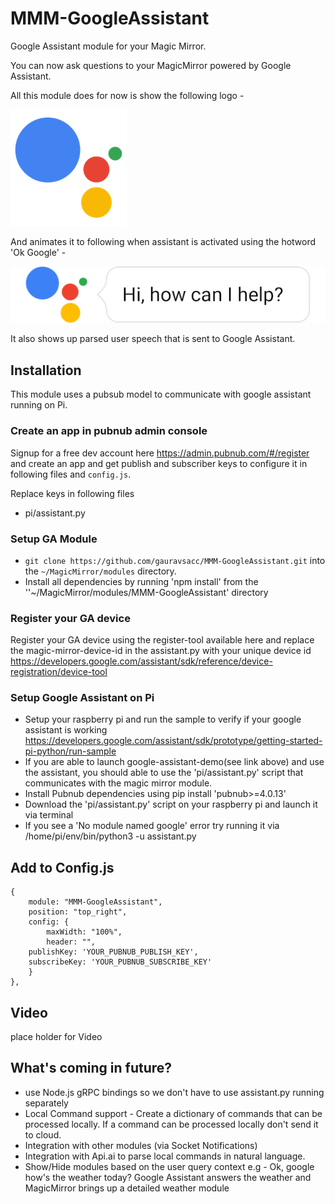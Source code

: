 # MMM-GoogleAssistant

Google Assistant module for your Magic Mirror.

You can now ask questions to your MagicMirror powered by Google Assistant.

All this module does for now is show the following logo -

![](assistant_inactive.png)

And animates it to following when assistant is activated using the hotword 'Ok Google' -

![](assistant_active.png)

It also shows up parsed user speech that is sent to Google Assistant.

## Installation

This module uses a pubsub model to communicate with google assistant running on Pi.

### Create an app in pubnub admin console
Signup for a free dev account here https://admin.pubnub.com/#/register and create an app and get publish and subscriber keys to configure it in following files and `config.js`.

Replace keys in following files
* pi/assistant.py

### Setup GA Module
* `git clone https://github.com/gauravsacc/MMM-GoogleAssistant.git` into the `~/MagicMirror/modules` directory.
* Install all dependencies by running 'npm install' from the ''~/MagicMirror/modules/MMM-GoogleAssistant' directory
### Register your GA device
Register your GA device using the register-tool available here and replace the magic-mirror-device-id in the assistant.py with your unique device id
https://developers.google.com/assistant/sdk/reference/device-registration/device-tool

### Setup Google Assistant on Pi
* Setup your raspberry pi and run the sample to verify if your google assistant is working https://developers.google.com/assistant/sdk/prototype/getting-started-pi-python/run-sample
* If you are able to launch google-assistant-demo(see link above) and use the assistant, you should able to use the 'pi/assistant.py' script that communicates with the magic mirror module.
* Install Pubnub dependencies using pip install 'pubnub>=4.0.13'
* Download the 'pi/assistant.py' script on your raspberry pi and launch it via terminal
* If you see a 'No module named google' error try running it via /home/pi/env/bin/python3 -u assistant.py


## Add to Config.js
    {
        module: "MMM-GoogleAssistant",
        position: "top_right",
        config: {
            maxWidth: "100%",
            header: "",
	    publishKey: 'YOUR_PUBNUB_PUBLISH_KEY',
	    subscribeKey: 'YOUR_PUBNUB_SUBSCRIBE_KEY'
        }
    },

## Video
place holder for Video

## What's coming in future?
* use Node.js gRPC bindings so we don't have to use assistant.py running separately
* Local Command support - Create a dictionary of commands that can be processed locally. If a command can be processed locally don't send it to cloud.
* Integration with other modules (via Socket Notifications)
* Integration with Api.ai to parse local commands in natural language.
* Show/Hide modules based on the user query context
  e.g - Ok, google how's the weather today?
  Google Assistant answers the weather and MagicMirror brings up a detailed weather module
